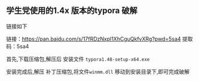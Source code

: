 ## 学生党使用的1.4x 版本的typora 破解

链接如下

链接：https://pan.baidu.com/s/17fRDzNxpl1XhCguQkfvXRg?pwd=5sa4 
提取码：5sa4

首先,下载压缩包,解压后 安装文件 `typora1.48-setup-x64.exe`

 安装完成后,解压 补丁压缩包,将文件`winmm.dll` 移动到安装目录下,即可完成破解